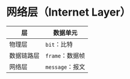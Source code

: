 # 网络层（Internet Layer）

| 层         | 数据单元        |
| ---------- | --------------- |
| 物理层     | `bit`：比特     |
| 数据链路层 | `frame`：数据帧 |
| 网络层     | `message`：报文 |